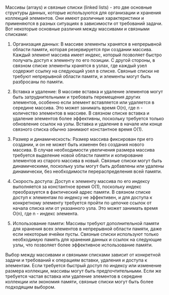 Массивы (arrays) и связные списки (linked lists) - это две основные структуры данных, которые используются для организации и хранения коллекций элементов. Они имеют различные характеристики и применяются в разных ситуациях в зависимости от требований задачи. Вот некоторые основные различия между массивами и связными списками:

1. Организация данных: В массиве элементы хранятся в непрерывной области памяти, которая резервируется при создании массива. Каждый элемент массива имеет индекс, который позволяет быстро получать доступ к элементу по его позиции. С другой стороны, в связном списке элементы хранятся в узлах, где каждый узел содержит ссылку на следующий узел в списке. Связные списки не требуют непрерывной области памяти, и элементы могут быть разбросаны по памяти.

2. Вставка и удаление: В массиве вставка и удаление элементов могут быть затруднительными и требовать перемещения других элементов, особенно если элемент вставляется или удаляется в середине массива. Это может занимать время O(n), где n - количество элементов в массиве. В связном списке вставка и удаление элементов более эффективны, поскольку требуется только обновление ссылок на узлы. Вставка и удаление в начале или конце связного списка обычно занимают константное время O(1).

3. Размер и динамическость: Размер массива фиксирован при его создании, и он не может быть изменен без создания нового массива. В случае необходимости увеличения размера массива требуется выделение новой области памяти и копирование элементов из старого массива в новый. Связные списки могут быть динамическими, поскольку узлы могут быть добавлены или удалены динамически, без необходимости перераспределения всей памяти.

4. Скорость доступа: Доступ к элементу массива по его индексу выполняется за константное время O(1), поскольку индекс преобразуется в фактический адрес памяти. В связном списке доступ к элементам по индексу не эффективен, и для доступа к конкретному элементу требуется пройти по цепочке ссылок от начала списка или от указанного узла. Это может занимать время O(n), где n - индекс элемента.

5. Использование памяти: Массивы требуют дополнительной памяти для хранения всех элементов в непрерывной области памяти, даже если некоторые ячейки пусты. Связные списки используют только необходимую память для хранения данных и ссылок на следующие узлы, что позволяет более эффективное использование памяти.

Выбор между массивами и связными списками зависит от конкретной задачи и требований к операциям вставки, удаления и доступа к элементам. Если требуется быстрый доступ по индексу или изменение размера коллекции, массивы могут быть предпочтительными. Если же требуется частая вставка или удаление элементов в середине коллекции или экономия памяти, связные списки могут быть более подходящим выбором.